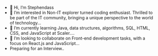 - 👋 Hi, I’m Stephendass
- 👀 I’m interested in Non-IT explorer turned coding enthusiast. Thrilled to be part of the IT community, bringing a unique perspective to the world of technology...
- 🌱 I’m currently learning Java, data structures, algorithms, SQL, HTML, CSS, and JavaScript at Scaler....
- 💞️ I’m looking to collaborate on Front-end development tasks, with a focus on React.js and JavaScript...
- Preparing for an Interview..
<!---
- 📫 How to reach me http://i.imgur.com/0o48UoR.png ()...
--->

<!---
Stephendass/Stephendass is a ✨ special ✨ repository because its `README.md` (this file) appears on your GitHub profile.
You can click the Preview link to take a look at your changes.
--->
